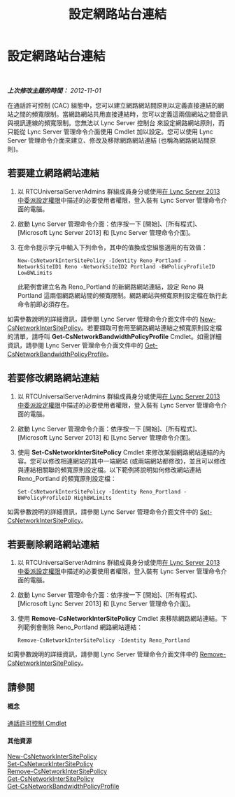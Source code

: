 ﻿---
title: 設定網路站台連結
TOCTitle: 設定網路站台連結
ms:assetid: 7e9147ae-e727-46c8-8c1a-6c13201f09be
ms:mtpsurl: https://technet.microsoft.com/zh-tw/library/Gg521023(v=OCS.15)
ms:contentKeyID: 49291454
ms.date: 08/10/2015
mtps_version: v=OCS.15
ms.translationtype: HT
---

# 設定網路站台連結

 

_**上次修改主題的時間：** 2012-11-01_

在通話許可控制 (CAC) 組態中，您可以建立網路網站間原則以定義直接連結的網站之間的頻寬限制。當網路網站共用直接連結時，您可以定義這兩個網站之間音訊與視訊連線的頻寬限制。您無法以 Lync Server 控制台 來設定網路網站原則，而只能從 Lync Server 管理命令介面使用 Cmdlet 加以設定。您可以使用 Lync Server 管理命令介面來建立、修改及移除網路網站連結 (也稱為網路網站間原則)。

## 若要建立網路網站連結

1.  以 RTCUniversalServerAdmins 群組成員身分或使用[在 Lync Server 2013 中委派設定權限](lync-server-2013-delegate-setup-permissions.md)中描述的必要使用者權限，登入裝有 Lync Server 管理命令介面的電腦。

2.  啟動 Lync Server 管理命令介面：依序按一下 \[開始\]、\[所有程式\]、\[Microsoft Lync Server 2013\] 和 \[Lync Server 管理命令介面\]。

3.  在命令提示字元中輸入下列命令，其中的值換成您組態適用的有效值：
    
        New-CsNetworkInterSitePolicy -Identity Reno_Portland -NetworkSiteID1 Reno -NetworkSiteID2 Portland -BWPolicyProfileID LowBWLimits
    
    此範例會建立名為 Reno\_Portland 的新網路網站連結，設定 Reno 與 Portland 這兩個網路網站間的頻寬限制。網路網站與頻寬原則設定檔在執行此命令前即必須存在。

如需參數說明的詳細資訊，請參閱 Lync Server 管理命令介面文件中的 [New-CsNetworkInterSitePolicy](https://docs.microsoft.com/en-us/powershell/module/skype/New-CsNetworkInterSitePolicy)。若要擷取可套用至網路網站連結之頻寬原則設定檔的清單，請呼叫 **Get-CsNetworkBandwidthPolicyProfile** Cmdlet。如需詳細資訊，請參閱 Lync Server 管理命令介面文件中的 [Get-CsNetworkBandwidthPolicyProfile](https://docs.microsoft.com/en-us/powershell/module/skype/Get-CsNetworkBandwidthPolicyProfile)。

## 若要修改網路網站連結

1.  以 RTCUniversalServerAdmins 群組成員身分或使用[在 Lync Server 2013 中委派設定權限](lync-server-2013-delegate-setup-permissions.md)中描述的必要使用者權限，登入裝有 Lync Server 管理命令介面的電腦。

2.  啟動 Lync Server 管理命令介面：依序按一下 \[開始\]、\[所有程式\]、\[Microsoft Lync Server 2013\] 和 \[Lync Server 管理命令介面\]。

3.  使用 **Set-CsNetworkInterSitePolicy** Cmdlet 來修改某個網路網站連結的內容。您可以修改相連網站的其中一端網站 (或兩端網站都修改)，並且可以修改與連結相關聯的頻寬原則設定檔。以下範例將說明如何修改網站連結 Reno\_Portland 的頻寬原則設定檔：
    
        Set-CsNetworkInterSitePolicy -Identity Reno_Portland -BWPolicyProfileID HighBWLimits

如需參數說明的詳細資訊，請參閱 Lync Server 管理命令介面文件中的 [Set-CsNetworkInterSitePolicy](https://docs.microsoft.com/en-us/powershell/module/skype/Set-CsNetworkInterSitePolicy)。

## 若要刪除網路網站連結

1.  以 RTCUniversalServerAdmins 群組成員身分或使用[在 Lync Server 2013 中委派設定權限](lync-server-2013-delegate-setup-permissions.md)中描述的必要使用者權限，登入裝有 Lync Server 管理命令介面的電腦。

2.  啟動 Lync Server 管理命令介面：依序按一下 \[開始\]、\[所有程式\]、\[Microsoft Lync Server 2013\] 和 \[Lync Server 管理命令介面\]。

3.  使用 **Remove-CsNetworkInterSitePolicy** Cmdlet 來移除網路網站連結。下列範例會刪除 Reno\_Portland 網路網站連結：
    
        Remove-CsNetworkInterSitePolicy -Identity Reno_Portland

如需參數說明的詳細資訊，請參閱 Lync Server 管理命令介面文件中的 [Remove-CsNetworkInterSitePolicy](https://docs.microsoft.com/en-us/powershell/module/skype/Remove-CsNetworkInterSitePolicy)。

## 請參閱

#### 概念

[通話許可控制 Cmdlet](https://docs.microsoft.com/en-us/powershell/module/skype/)  

#### 其他資源

[New-CsNetworkInterSitePolicy](https://docs.microsoft.com/en-us/powershell/module/skype/New-CsNetworkInterSitePolicy)  
[Set-CsNetworkInterSitePolicy](https://docs.microsoft.com/en-us/powershell/module/skype/Set-CsNetworkInterSitePolicy)  
[Remove-CsNetworkInterSitePolicy](https://docs.microsoft.com/en-us/powershell/module/skype/Remove-CsNetworkInterSitePolicy)  
[Get-CsNetworkInterSitePolicy](https://docs.microsoft.com/en-us/powershell/module/skype/Get-CsNetworkInterSitePolicy)  
[Get-CsNetworkBandwidthPolicyProfile](https://docs.microsoft.com/en-us/powershell/module/skype/Get-CsNetworkBandwidthPolicyProfile)

